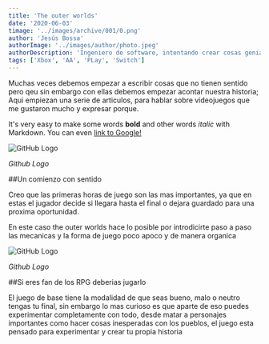 ```yaml
---
title: 'The outer worlds'
date: '2020-06-03'
timage: '../images/archive/001/0.png'
author: 'Jesús Bossa'
authorImage: '../images/author/photo.jpeg'
authorDescription: 'Ingeniero de software, intentando crear cosas geniales.'
tags: ['Xbox', 'AA', 'PLay', 'Switch']
---
```


Muchas veces debemos empezar a escribir cosas que no tienen sentido pero qeu sin embargo con ellas debemos empezar acontar nuestra historia;
Aqui empiezan una serie de articulos, para hablar sobre videojuegos que me gustaron mucho y expresar porque.

It's very easy to make some words **bold** and other words _italic_ with Markdown. You can even [link to Google!](http://google.com)

![GitHub Logo](../images/archive/001/1.png)

<div>

_Github Logo_

</div>

##Un comienzo con sentido

Creo que las primeras horas de juego son las mas importantes, ya que en estas el jugador decide si llegara hasta el final o dejara guardado para una proxima oportunidad.

En este caso the outer worlds hace lo posible por introdicirte paso a paso las mecanicas y la forma de juego poco apoco y de manera organica

![GitHub Logo](../images/archive/001/2.png)

<div>

_Github Logo_

</div>

##Si eres fan de los RPG deberias jugarlo

El juego de base tiene la modalidad de que seas bueno, malo o neutro tengas tu final, sin embargo lo mas curioso es que aparte de eso puedes experimentar completamente con todo, desde matar a personajes importantes como hacer cosas inesperadas con los pueblos, el juego esta pensado para experimentar y crear tu propia historia
